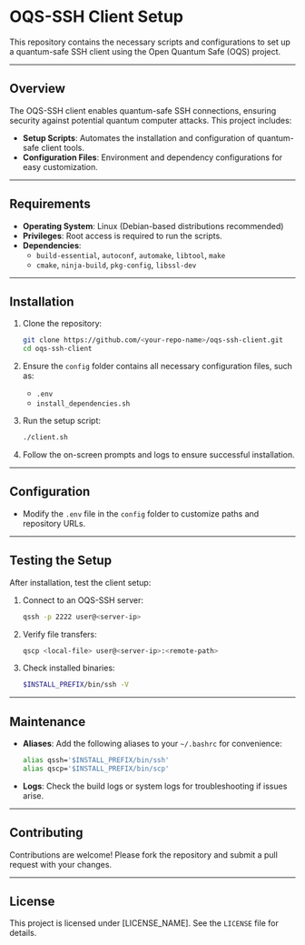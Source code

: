 # OQS-SSH Client Setup

This repository contains the necessary scripts and configurations to set up a quantum-safe SSH client using the Open Quantum Safe (OQS) project.

---

## Overview

The OQS-SSH client enables quantum-safe SSH connections, ensuring security against potential quantum computer attacks. This project includes:

- **Setup Scripts**: Automates the installation and configuration of quantum-safe client tools.
- **Configuration Files**: Environment and dependency configurations for easy customization.

---

## Requirements

- **Operating System**: Linux (Debian-based distributions recommended)
- **Privileges**: Root access is required to run the scripts.
- **Dependencies**:
  - `build-essential`, `autoconf`, `automake`, `libtool`, `make`
  - `cmake`, `ninja-build`, `pkg-config`, `libssl-dev`

---

## Installation

1. Clone the repository:
   ```bash
   git clone https://github.com/<your-repo-name>/oqs-ssh-client.git
   cd oqs-ssh-client
   ```

2. Ensure the `config` folder contains all necessary configuration files, such as:
   - `.env`
   - `install_dependencies.sh`

3. Run the setup script:
   ```bash
   ./client.sh
   ```

4. Follow the on-screen prompts and logs to ensure successful installation.

---

## Configuration

- Modify the `.env` file in the `config` folder to customize paths and repository URLs.

---

## Testing the Setup

After installation, test the client setup:

1. Connect to an OQS-SSH server:
   ```bash
   qssh -p 2222 user@<server-ip>
   ```

2. Verify file transfers:
   ```bash
   qscp <local-file> user@<server-ip>:<remote-path>
   ```

3. Check installed binaries:
   ```bash
   $INSTALL_PREFIX/bin/ssh -V
   ```

---

## Maintenance

- **Aliases**: Add the following aliases to your `~/.bashrc` for convenience:
  ```bash
  alias qssh='$INSTALL_PREFIX/bin/ssh'
  alias qscp='$INSTALL_PREFIX/bin/scp'
  ```

- **Logs**: Check the build logs or system logs for troubleshooting if issues arise.

---

## Contributing

Contributions are welcome! Please fork the repository and submit a pull request with your changes.

---

## License

This project is licensed under [LICENSE_NAME]. See the `LICENSE` file for details.